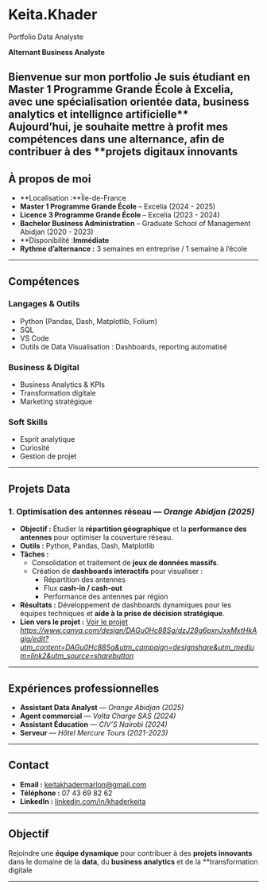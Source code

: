 # Keita.Khader
Portfolio Data Analyste 


**Alternant Business Analyste**

Bienvenue sur mon portfolio
Je suis **étudiant en Master 1 Programme Grande École** à **Excelia**, avec une spécialisation orientée **data**, **business analytics** et intellignce artificielle**  
Aujourd’hui, je souhaite **mettre à profit mes compétences** dans une **alternance**, afin de contribuer à des **projets digitaux innovants
---

## À propos de moi
- **Localisation :**Île-de-France
- **Master 1 Programme Grande École** – Excelia (2024 - 2025)  
- **Licence 3 Programme Grande École** – Excelia (2023 - 2024)  
- **Bachelor Business Administration** – Graduate School of Management Abidjan (2020 - 2023)
- **Disponibilité :**Immédiate** 
- **Rythme d’alternance :** 3 semaines en entreprise / 1 semaine à l’école
---

## Compétences

### **Langages & Outils**
- Python (Pandas, Dash, Matplotlib, Folium)
- SQL
- VS Code
- Outils de Data Visualisation : Dashboards, reporting automatisé

### **Business & Digital**
- Business Analytics & KPIs
- Transformation digitale
- Marketing stratégique 

### **Soft Skills**
- Esprit analytique  
- Curiosité   
- Gestion de projet  

---

## Projets Data

### **1. Optimisation des antennes réseau** — *Orange Abidjan* *(2025)*
- **Objectif :** Étudier la **répartition géographique** et la **performance des antennes** pour optimiser la couverture réseau.
- **Outils :** Python, Pandas, Dash, Matplotlib
- **Tâches :**
  - Consolidation et traitement de **jeux de données massifs**.
  - Création de **dashboards interactifs** pour visualiser :
    - Répartition des antennes
    - Flux **cash-in / cash-out**
    - Performance des antennes par région
- **Résultats :** Développement de dashboards dynamiques pour les équipes techniques et **aide à la prise de décision stratégique**.  
- **Lien vers le projet :** [Voir le projet](#) *https://www.canva.com/design/DAGu0Hc88Sg/dzJ28g6pxnJxxMxtHkAgig/edit?utm_content=DAGu0Hc88Sg&utm_campaign=designshare&utm_medium=link2&utm_source=sharebutton*

---

## Expériences professionnelles
- **Assistant Data Analyst** — *Orange Abidjan* *(2025)*  
- **Agent commercial** — *Volta Charge SAS* *(2024)*  
- **Assistant Éducation** — *CIV’S Nairobi* *(2024)*  
- **Serveur** — *Hôtel Mercure Tours* *(2021-2023)*  

---

## Contact
- **Email :** [keitakhadermarlon@gmail.com](mailto:keitakhadermarlon@gmail.com)
- **Téléphone :** 07 43 69 82 62
- **LinkedIn :** [linkedin.com/in/khaderkeita](#)

---

## Objectif
Rejoindre une **équipe dynamique** pour contribuer à des **projets innovants** dans le domaine de la **data**, du **business analytics** et de la **transformation digitale

---



